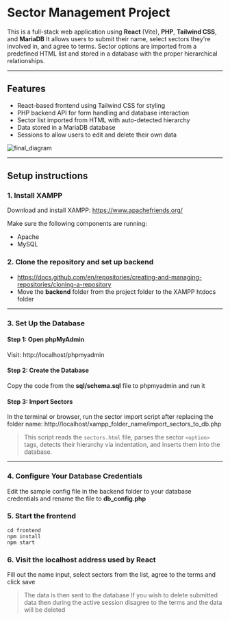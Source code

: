 # Sector Management Project

This is a full-stack web application using **React** (Vite), **PHP**, **Tailwind CSS**, and **MariaDB** 
It allows users to submit their name, select sectors they're involved in, and agree to terms. 
Sector options are imported from a predefined HTML list and stored in a database with the proper hierarchical relationships.

---

## Features

- React-based frontend using Tailwind CSS for styling
- PHP backend API for form handling and database interaction
- Sector list imported from HTML with auto-detected hierarchy
- Data stored in a MariaDB database
- Sessions to allow users to edit and delete their own data

![final_diagram](https://github.com/user-attachments/assets/41e5f373-39d3-4705-8dfd-9633f0a25484)

---

## Setup instructions
### 1. Install XAMPP

Download and install XAMPP:
https://www.apachefriends.org/

Make sure the following components are running:
- Apache
- MySQL

### 2. Clone the repository and set up backend
- https://docs.github.com/en/repositories/creating-and-managing-repositories/cloning-a-repository
- Move the **backend** folder from the project folder to the XAMPP htdocs folder

---

### 3. Set Up the Database

#### Step 1: Open phpMyAdmin  
Visit: http://localhost/phpmyadmin

#### Step 2: Create the Database  
Copy the code from the **sql/schema.sql** file to phpmyadmin and run it

#### Step 3: Import Sectors  
In the terminal or browser, run the sector import script after replacing the folder name:
http://localhost/xampp_folder_name/import_sectors_to_db.php
> This script reads the `sectors.html` file, parses the sector `<option>` tags, detects their hierarchy via indentation, and inserts them into the database.

---

### 4. Configure Your Database Credentials
Edit the sample config file in the backend folder to your database credentials and rename the file to **db_config.php**

### 5. Start the frontend
```
cd frontend
npm install
npm start
```

### 6. Visit the localhost address used by React
Fill out the name input, select sectors from the list, agree to the terms and click save
> The data is then sent to the database
If you wish to delete submitted data then during the active session disagree to the terms and the data will be deleted
